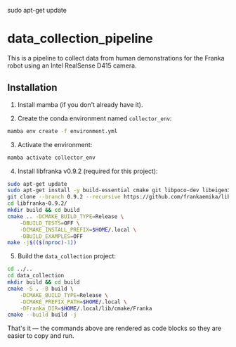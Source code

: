 sudo apt-get update
# data_collection_pipeline
This is a pipeline to collect data from human demonstrations for the Franka robot using an Intel RealSense D415 camera.

## Installation

1) Install mamba (if you don't already have it).

2) Create the conda environment named `collector_env`:

```bash
mamba env create -f environment.yml
```

3) Activate the environment:

```bash
mamba activate collector_env
```

4) Install libfranka v0.9.2 (required for this project):

```bash
sudo apt-get update
sudo apt-get install -y build-essential cmake git libpoco-dev libeigen3-dev libfmt-dev
git clone --branch 0.9.2 --recursive https://github.com/frankaemika/libfranka libfranka-0.9.2
cd libfranka-0.9.2/
mkdir build && cd build
cmake .. -DCMAKE_BUILD_TYPE=Release \
	-DBUILD_TESTS=OFF \
	-DCMAKE_INSTALL_PREFIX=$HOME/.local \
	-DBUILD_EXAMPLES=OFF
make -j$(($(nproc)-1))
```

5) Build the `data_collection` project:

```bash
cd ../..
cd data_collection
mkdir build && cd build
cmake -S . -B build \
	-DCMAKE_BUILD_TYPE=Release \
	-DCMAKE_PREFIX_PATH=$HOME/.local \
	-DFranka_DIR=$HOME/.local/lib/cmake/Franka
cmake --build build -j
```

That's it — the commands above are rendered as code blocks so they are easier to copy and run.